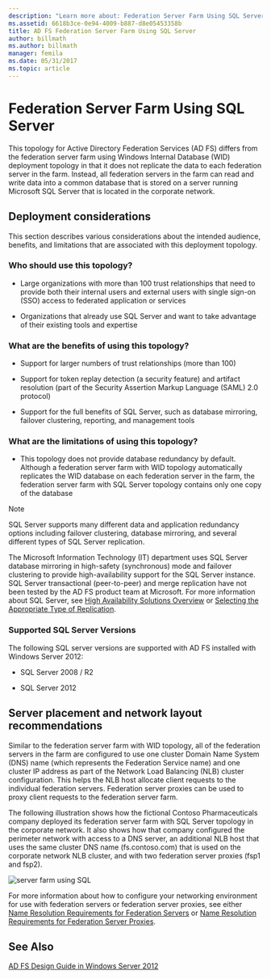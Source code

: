 ```yaml
---
description: "Learn more about: Federation Server Farm Using SQL Server"
ms.assetid: 6618b3ce-0e94-4009-b887-d8e05453358b
title: AD FS Federation Server Farm Using SQL Server
author: billmath
ms.author: billmath
manager: femila
ms.date: 05/31/2017
ms.topic: article
---
```


# Federation Server Farm Using SQL Server

This topology for Active Directory Federation Services \(AD FS\) differs from the federation server farm using Windows Internal Database \(WID\) deployment topology in that it does not replicate the data to each federation server in the farm. Instead, all federation servers in the farm can read and write data into a common database that is stored on a server running Microsoft SQL Server that is located in the corporate network.

## Deployment considerations
This section describes various considerations about the intended audience, benefits, and limitations that are associated with this deployment topology.

### Who should use this topology?

-   Large organizations with more than 100 trust relationships that need to provide both their internal users and external users with single sign\-on \(SSO\) access to federated application or services

-   Organizations that already use SQL Server and want to take advantage of their existing tools and expertise

### What are the benefits of using this topology?

-   Support for larger numbers of trust relationships \(more than 100\)

-   Support for token replay detection \(a security feature\) and artifact resolution \(part of the Security Assertion Markup Language \(SAML\) 2.0 protocol\)

-   Support for the full benefits of SQL Server, such as database mirroring, failover clustering, reporting, and management tools

### What are the limitations of using this topology?

-   This topology does not provide database redundancy by default. Although a federation server farm with WID topology automatically replicates the WID database on each federation server in the farm, the federation server farm with SQL Server topology contains only one copy of the database

> [!NOTE]
> SQL Server supports many different data and application redundancy options including failover clustering, database mirroring, and several different types of SQL Server replication.

The Microsoft Information Technology \(IT\) department uses SQL Server database mirroring in high\-safety \(synchronous\) mode and failover clustering to provide high\-availability support for the SQL Server instance. SQL Server transactional \(peer\-to\-peer\) and merge replication have not been tested by the AD FS product team at Microsoft. For more information about SQL Server, see [High Availability Solutions Overview](/sql/database-engine/sql-server-business-continuity-dr) or [Selecting the Appropriate Type of Replication](/previous-versions/sql/sql-server-2008-r2/ms152565(v=sql.105)).

### Supported SQL Server Versions
The following SQL server versions are supported with AD FS installed with Windows Server 2012:

-   SQL Server 2008 \/ R2

-   SQL Server 2012

## Server placement and network layout recommendations
Similar to the federation server farm with WID topology, all of the federation servers in the farm are configured to use one cluster Domain Name System \(DNS\) name \(which represents the Federation Service name\) and one cluster IP address as part of the Network Load Balancing \(NLB\) cluster configuration. This helps the NLB host allocate client requests to the individual federation servers. Federation server proxies can be used to proxy client requests to the federation server farm.

The following illustration shows how the fictional Contoso Pharmaceuticals company deployed its federation server farm with SQL Server topology in the corporate network. It also shows how that company configured the perimeter network with access to a DNS server, an additional NLB host that uses the same cluster DNS name \(fs.contoso.com\) that is used on the corporate network NLB cluster, and with two federation server proxies \(fsp1 and fsp2\).

![server farm using SQL](media/FarmSQLProxies.gif)

For more information about how to configure your networking environment for use with federation servers or federation server proxies, see either [Name Resolution Requirements for Federation Servers](Name-Resolution-Requirements-for-Federation-Servers.md) or [Name Resolution Requirements for Federation Server Proxies](Name-Resolution-Requirements-for-Federation-Server-Proxies.md).

## See Also
[AD FS Design Guide in Windows Server 2012](AD-FS-Design-Guide-in-Windows-Server-2012.md)
